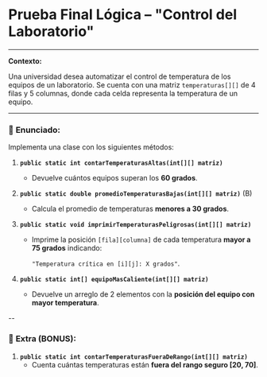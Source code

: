 # **Prueba Final Lógica – "Control del Laboratorio"**

---

**Contexto:**

Una universidad desea automatizar el control de temperatura de los equipos de un laboratorio. Se cuenta con una matriz `temperaturas[][]` de 4 filas y 5 columnas, donde cada celda representa la temperatura de un equipo.

---

### 📝 **Enunciado:**

Implementa una clase con los siguientes métodos:

1. **`public static int contarTemperaturasAltas(int[][] matriz)`**
    - Devuelve cuántos equipos superan los **60 grados**.
2. **`public static double promedioTemperaturasBajas(int[][] matriz)`** (B)
    - Calcula el promedio de temperaturas **menores a 30 grados**.
3. **`public static void imprimirTemperaturasPeligrosas(int[][] matriz)`**
    - Imprime la posición `[fila][columna]` de cada temperatura **mayor a 75 grados** indicando:

        
        `"Temperatura crítica en [i][j]: X grados"`.
        
4. **`public static int[] equipoMasCaliente(int[][] matriz)`**
    - Devuelve un arreglo de 2 elementos con la **posición del equipo con mayor temperatura**.

--

### 📌 **Extra (BONUS):**

1. **`public static int contarTemperaturasFueraDeRango(int[][] matriz)`**
    - Cuenta cuántas temperaturas están **fuera del rango seguro [20, 70]**.




